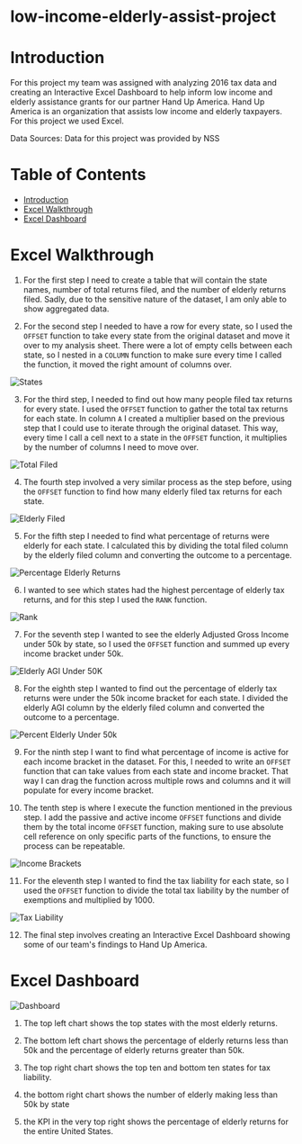 # low-income-elderly-assist-project

# Introduction
For this project my team was assigned with analyzing 2016 tax data and creating an Interactive Excel Dashboard to help inform low income and elderly assistance grants for our partner Hand Up America. Hand Up America is an organization that assists low income and elderly taxpayers. For this project we used Excel.

Data Sources: Data for this project was provided by NSS

# Table of Contents
* [Introduction](#Introduction)
* [Excel Walkthrough](#Excel-Walkthrough)
* [Excel Dashboard](#Excel-Dashboard)

# Excel Walkthrough
1. For the first step I need to create a table that will contain the state names, number of total returns filed, and the number of elderly returns filed. Sadly, due to the sensitive nature of the dataset, I am only able to show aggregated data.

2. For the second step I needed to have a row for every state, so I used the `OFFSET` function to take every state from the original dataset and move it over to my analysis sheet. There were a lot of empty cells between each state, so I nested in a `COLUMN` function to make sure every time I called the function, it moved the right amount of columns over.

![States](./assets/state.jpg)

3. For the third step, I needed to find out how many people filed tax returns for every state. I used the `OFFSET` function to gather the total tax returns for each state. In column `A` I created a multiplier based on the previous step that I could use to iterate through the original dataset. This way, every time I call a cell next to a state in the `OFFSET` function, it multiplies by the number of columns I need to move over.

![Total Filed](./assets/total_filed.jpg)

4. The fourth step involved a very similar process as the step before, using the `OFFSET` function to find how many elderly filed tax returns for each state.

![Elderly Filed](./assets/elderly_filed.jpg)

5. For the fifth step I needed to find what percentage of returns were elderly for each state. I calculated this by dividing the total filed column by the elderly filed column and converting the outcome to a percentage.

![Percentage Elderly Returns](./assets/percentage_elderly_returns.jpg)

6. I wanted to see which states had the highest percentage of elderly tax returns, and for this step I used the `RANK` function.

![Rank](./assets/rank.jpg)

7. For the seventh step I wanted to see the elderly Adjusted Gross Income under 50k by state, so I used the `OFFSET` function and summed up every income bracket under 50k.

![Elderly AGI Under 50K](./assets/elderly_agi_under_50k.jpg)

8. For the eighth step I wanted to find out the percentage of elderly tax returns were under the 50k income bracket for each state. I divided the elderly AGI column by the elderly filed column and converted the outcome to a percentage.

![Percent Elderly Under 50k](./assets/percent_elderly_under_50k.jpg)

9. For the ninth step I want to find what percentage of income is active for each income bracket in the dataset. For this, I needed to write an `OFFSET` function that can take values from each state and income bracket. That way I can drag the function across multiple rows and columns and it will populate for every income bracket.



10. The tenth step is where I execute the function mentioned in the previous step. I add the passive and active income `OFFSET` functions and divide them by the total income `OFFSET` function, making sure to use absolute cell reference on only specific parts of the functions, to ensure the process can be repeatable.

![Income Brackets](./assets/income_brackets.jpg)

11. For the eleventh step I wanted to find the tax liability for each state, so I used the `OFFSET` function to divide the total tax liability by the number of exemptions and multiplied by 1000.

![Tax Liability](./assets/tax_liability.jpg)

12. The final step involves creating an Interactive Excel Dashboard showing some of our team's findings to Hand Up America.

# Excel Dashboard
![Dashboard](./assets/dashboard.jpg)

1. The top left chart shows the top states with the most elderly returns.

2. The bottom left chart shows the percentage of elderly returns less than 50k and the percentage of elderly returns greater than 50k.

3. The top right chart shows the top ten and bottom ten states for tax liability.

4. the bottom right chart shows the number of elderly making less than 50k by state

5. the KPI in the very top right shows the percentage of elderly returns for the entire United States.
